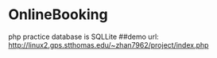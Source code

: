 # OnlineBooking
php practice
database is SQLLite
##demo url: http://linux2.gps.stthomas.edu/~zhan7962/project/index.php
